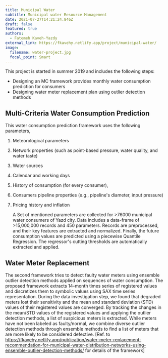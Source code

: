 ```yaml
---
title: Municipal Water
subtitle: Municipal water Resource Management
date: 2021-07-27T14:21:24.846Z
draft: false
featured: true
authors:
  - Fatemeh Kaveh-Yazdy
external_link: https://fkavehy.netlify.app/project/municipal-water/
image:
  filename: water-project.jpg
  focal_point: Smart
---
```

This project is started in summer 2019 and includes the following steps:

* Designing an MC framework provides monthly water consumption prediction for consumers 
* Designing water meter replacement plan using outlier detection methods



##  Multi-Criteria Water Consumption Prediction

This water consumption prediction framework uses the following parameters,

1. Meteorological parameters
2. Network properties (such as point-based pressure, water quality, and water taste)
3. Water sources 
4. Calendar and working days
5. History of consumption (for every consumer), 
6. Consumers pipeline properties (e.g., pipeline's diameter, input pressure)
7. Pricing history and inflation

   A Set of mentioned parameters are collected for >76000 municipal water consumers of Yazd city. Data includes a data-frame of >15,000,000 records and 450 parameters. Records are preprocessed, and their key features are extracted and normalized. Finally, the future consumption values are predicted using a piecewise Quantile Regression. The regressor's cutting thresholds are automatically extracted and applied. 



## Water Meter Replacement

The second framework tries to detect faulty water meters using ensemble outlier detection methods applied on sequences of water consumption. The proposed framework extracts 14-month times series of registered values and discretizes them to symbolic values using SAX time series representation. During the data investigation step, we found that degraded meters lost their sensitivity and the mean and standard deviation (STD) values of their registered values are converged. By tracking the changes in the mean/STD values of the registered values and applying the outlier detection methods, a list of suspicious meters is extracted. While meters have not been labeled as faulty/normal, we combine diverse outlier detection methods through ensemble methods to find a list of meters that are more likely to be considered defective.  \[Ref. to <https://fkavehy.netlify.app/publication/water-meter-replacement-recommendation-for-municipal-water-distribution-networks-using-ensemble-outlier-detection-methods/> for details of the framework]
